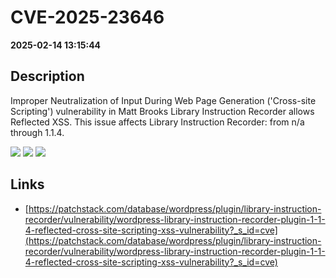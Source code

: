 # CVE-2025-23646

**2025-02-14 13:15:44**

## Description
Improper Neutralization of Input During Web Page Generation ('Cross-site Scripting') vulnerability in Matt Brooks Library Instruction Recorder allows Reflected XSS. This issue affects Library Instruction Recorder: from n/a through 1.1.4.

![](https://img.shields.io/static/v1?label=Score&message=7.1&color=red)
![](https://img.shields.io/static/v1?label=Severity&message=HIGH&color=red)
![](https://img.shields.io/static/v1?label=CWE&message=XSS&color=green)

## Links
- [https://patchstack.com/database/wordpress/plugin/library-instruction-recorder/vulnerability/wordpress-library-instruction-recorder-plugin-1-1-4-reflected-cross-site-scripting-xss-vulnerability?_s_id=cve](https://patchstack.com/database/wordpress/plugin/library-instruction-recorder/vulnerability/wordpress-library-instruction-recorder-plugin-1-1-4-reflected-cross-site-scripting-xss-vulnerability?_s_id=cve)
